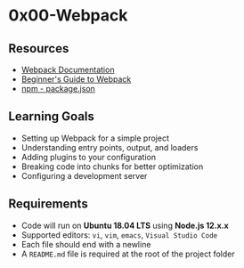# 0x00-Webpack

## Resources
- [Webpack Documentation](https://webpack.js.org/)
- [Beginner's Guide to Webpack](https://webpack.js.org/guides/)
- [npm - package.json](https://docs.npmjs.com/cli/v7/configuring-npm/package-json)

## Learning Goals
- Setting up Webpack for a simple project
- Understanding entry points, output, and loaders
- Adding plugins to your configuration
- Breaking code into chunks for better optimization
- Configuring a development server

## Requirements
- Code will run on **Ubuntu 18.04 LTS** using **Node.js 12.x.x**
- Supported editors: `vi`, `vim`, `emacs`, `Visual Studio Code`
- Each file should end with a newline
- A `README.md` file is required at the root of the project folder
